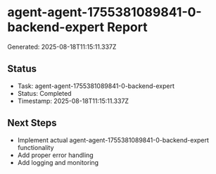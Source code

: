 # agent-agent-1755381089841-0-backend-expert Report

Generated: 2025-08-18T11:15:11.337Z

## Status
- Task: agent-agent-1755381089841-0-backend-expert
- Status: Completed
- Timestamp: 2025-08-18T11:15:11.337Z

## Next Steps
- Implement actual agent-agent-1755381089841-0-backend-expert functionality
- Add proper error handling
- Add logging and monitoring

